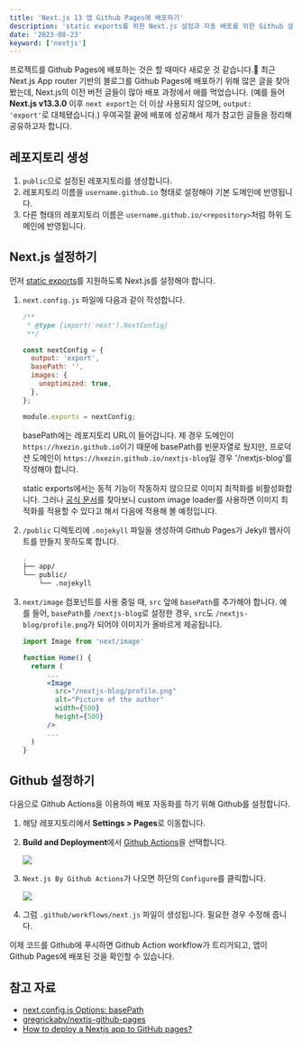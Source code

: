 ```yaml
---
title: 'Next.js 13 앱 Github Pages에 배포하기'
description: 'static exports를 위한 Next.js 설정과 자동 배포를 위한 Github 설정에 대해 알아봅니다.'
date: '2023-08-23'
keyword: ['nextjs']
---
```


프로젝트를 Github Pages에 배포하는 것은 할 때마다 새로운 것 같습니다.🥲 최근 Next.js App router 기반의 블로그를 Github Pages에 배포하기 위해 많은 글을 찾아봤는데, Next.js의 이전 버전 글들이 많아 배포 과정에서 애를 먹었습니다. (예를 들어 **Next.js v13.3.0** 이후 `next export`는 더 이상 사용되지 않으며, `output: 'export'`로 대체됐습니다.)
우여곡절 끝에 배포에 성공해서 제가 참고한 글들을 정리해 공유하고자 합니다.

## 레포지토리 생성

1. `public`으로 설정된 레포지토리를 생성합니다.
2. 레포지토리 이름을 `username.github.io` 형태로 설정해야 기본 도메인에 반영됩니다.
3. 다른 형태의 레포지토리 이름은 `username.github.io/<repository>`처럼 하위 도메인에 반영됩니다.

## Next.js 설정하기

먼저 [static exports](https://nextjs.org/docs/app/building-your-application/deploying/static-exports)를 지원하도록 Next.js를 설정해야 합니다.

1. `next.config.js` 파일에 다음과 같이 작성합니다.
    
    ```jsx
    /**
     * @type {import('next').NextConfig}
     **/
    
    const nextConfig = {
      output: 'export',
      basePath: '',
      images: {
        unoptimized: true,
      },
    };
    
    module.exports = nextConfig;
    ```

    basePath에는 레포지토리 URL이 들어갑니다. 제 경우 도메인이 `https://hxezin.github.io`이기 때문에  basePath를 빈문자열로 뒀지만, 프로덕션 도메인이 `https://hxezin.github.io/nextjs-blog`일 경우 '/nextjs-blog'를 작성해야 합니다.
    
    static exports에서는 동적 기능이 작동하지 않으므로 이미지 최적화를 비활성화합니다. 그러나 [공식 문서](https://nextjs.org/docs/app/building-your-application/deploying/static-exports#image-optimization)를 찾아보니 custom image loader를 사용하면 이미지 최적화를 적용할 수 있다고 해서 다음에 적용해 볼 예정입니다.
  
2. `/public` 디렉토리에 `.nojekyll` 파일을 생성하여 Github Pages가 Jekyll 웹사이트를 만들지 못하도록 합니다.
    
    ```bash
    .
    ├── app/
    └── public/
        └── .nojekyll
    ```

3. `next/image` 컴포넌트를 사용 중일 때, `src` 앞에 `basePath`를 추가해야 합니다.
    예를 들어, `basePath`를 `/nextjs-blog`로 설정한 경우, `src`도 `/nextjs-blog/profile.png`가 되어야 이미지가 올바르게 제공됩니다.

    ```jsx
    import Image from 'next/image'
 
    function Home() {
      return (
          ...
          <Image
            src="/nextjs-blog/profile.png"
            alt="Picture of the author"
            width={500}
            height={500}
          />
          ...
      )
    }
    ```

## Github 설정하기

다음으로 Github Actions을 이용하여 배포 자동화를 하기 위해 Github를 설정합니다.

1. 해당 레포지토리에서 **Settings > Pages**로 이동합니다.

2. **Build and Deployment**에서 [Github Actions](https://github.blog/changelog/2022-07-27-github-pages-custom-github-actions-workflows-beta/)을 선택합니다.
    
    ![](230823.png)
    
3. `Next.js By Github Actions`가 나오면 하단의 `Configure`를 클릭합니다.
    
    ![](230823-2.png)
    
4. 그럼 `.github/workflows/next.js` 파일이 생성됩니다. 필요한 경우 수정해 줍니다.

이제 코드를 Github에 푸시하면 Github Action workflow가 트리거되고, 앱이 Github Pages에 배포된 것을 확인할 수 있습니다.

## 참고 자료

- [next.config.js Options: basePath](https://nextjs.org/docs/app/api-reference/next-config-js/basePath)
- [gregrickaby/nextjs-github-pages](https://github.com/gregrickaby/nextjs-github-pages#configure-github-repository)
- [How to deploy a Nextjs app to GitHub pages?](https://medium.com/frontendweb/how-to-deploy-a-nextjs-app-to-github-pages-1de4f6ed762e)